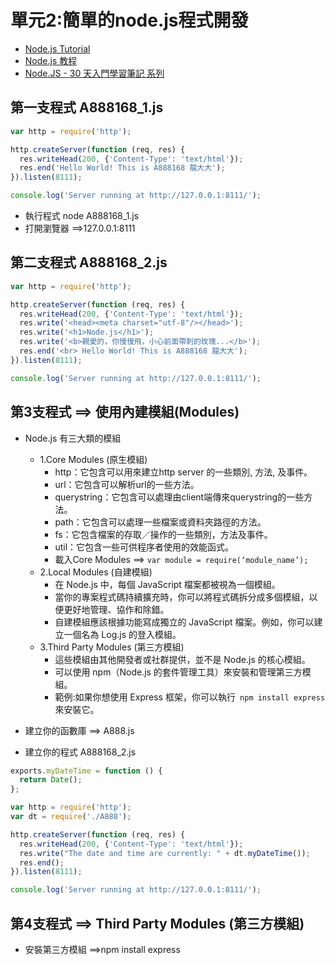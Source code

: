 # 單元2:簡單的node.js程式開發
- [Node.js Tutorial](https://www.w3schools.com/nodejs/default.asp)
- [Node.js 教程](https://www.runoob.com/nodejs/nodejs-tutorial.html)
- [Node.JS - 30 天入門學習筆記 系列](https://ithelp.ithome.com.tw/users/20103526/ironman/1081)
## 第一支程式 A888168_1.js
```javascript
var http = require('http');

http.createServer(function (req, res) {
  res.writeHead(200, {'Content-Type': 'text/html'});
  res.end('Hello World! This is A888168 龍大大');
}).listen(8111);

console.log('Server running at http://127.0.0.1:8111/');
```
- 執行程式 node A888168_1.js
- 打開瀏覽器 ==>127.0.0.1:8111

## 第二支程式 A888168_2.js
```javascript
var http = require('http');

http.createServer(function (req, res) {
  res.writeHead(200, {'Content-Type': 'text/html'});
  res.write('<head><meta charset="utf-8"/></head>');  
  res.write('<h1>Node.js</h1>');  
  res.write('<b>親愛的，你慢慢飛，小心前面帶刺的玫瑰...</b>');  
  res.end('<br> Hello World! This is A888168 龍大大');
}).listen(8111);

console.log('Server running at http://127.0.0.1:8111/');
```

## 第3支程式 ==> 使用內建模組(Modules)
- Node.js 有三大類的模組
  - 1.Core Modules (原生模組)
    - http：它包含可以用來建立http server 的一些類別, 方法, 及事件。
    - url：它包含可以解析url的一些方法。
    - querystring：它包含可以處理由client端傳來querystring的一些方法。
    - path：它包含可以處理一些檔案或資料夾路徑的方法。
    - fs：它包含檔案的存取／操作的一些類別，方法及事件。
    - util：它包含一些可供程序者使用的效能函式。
    - 載入Core Modules ==> `var module = require(‘module_name’);`
  - 2.Local Modules (自建模組)
    - 在 Node.js 中，每個 JavaScript 檔案都被視為一個模組。
    - 當你的專案程式碼持續擴充時，你可以將程式碼拆分成多個模組，以便更好地管理、協作和除錯。
    - 自建模組應該根據功能寫成獨立的 JavaScript 檔案。例如，你可以建立一個名為 Log.js 的登入模組。 
  - 3.Third Party Modules (第三方模組)
    - 這些模組由其他開發者或社群提供，並不是 Node.js 的核心模組。
    - 可以使用 npm（Node.js 的套件管理工具）來安裝和管理第三方模組。
    - 範例:如果你想使用 Express 框架，你可以執行` npm install express` 來安裝它。

- 建立你的函數庫 ==> A888.js
- 建立你的程式 A888168_2.js

```javascript
exports.myDateTime = function () {
  return Date();
};
```


```javascript
var http = require('http');
var dt = require('./A888');

http.createServer(function (req, res) {
  res.writeHead(200, {'Content-Type': 'text/html'});
  res.write("The date and time are currently: " + dt.myDateTime());
  res.end();
}).listen(8111);

console.log('Server running at http://127.0.0.1:8111/');
```

## 第4支程式  ==> Third Party Modules (第三方模組)
- 安裝第三方模組 ==>npm install express
